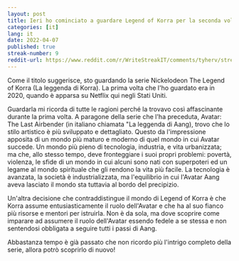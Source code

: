 ```yaml
---
layout: post
title: Ieri ho cominciato a guardare Legend of Korra per la seconda volta 
categories: [it]
lang: it
date: 2022-04-07
published: true
streak-number: 9
reddit-url: https://www.reddit.com/r/WriteStreakIT/comments/tyherv/streak_9_ieri_ho_cominciato_a_guardare_legend_of/
---
```

Come il titolo suggerisce, sto guardando la serie Nickelodeon The Legend of Korra (La leggenda di Korra). La prima volta che l'ho guardato era in 2020, quando è apparsa su Netflix qui negli Stati Uniti.

Guardarla mi ricorda di tutte le ragioni perché la trovavo così affascinante durante la prima volta. A paragone della serie che l'ha preceduta, Avatar: The Last Airbender (in italiano chiamata "La leggenda di Aang), trovo che lo stilo artistico è più sviluppato e dettagliato. Questo da l'impressione apposita di un mondo più maturo e moderno di quel mondo in cui Avatar succede. Un mondo più pieno di tecnologia, industria, e vita urbanizzata; ma che, allo stesso tempo, deve fronteggiare i suoi propri problemi: povertà, violenza, le sfide di un mondo in cui alcuni sono nati con superpoteri ed un legame al mondo spirituale che gli rendono la vita più facile. La tecnologia è avanzata, la società è industrializzata, ma l'equilibrio in cui l'Avatar Aang aveva lasciato il mondo sta tuttavia al bordo del precipizio.

Un'altra decisione che contraddistingue il mondo di Legend of Korra è che Korra assume entusiasticamente il ruolo dell'Avatar e che ha al suo fianco più risorse e mentori per istruirla. Non è da sola, ma dove scoprire come imparare ad assumere il ruolo dell'Avatar essendo fedele a se stessa e non sentendosi obbligata a seguire tutti i passi di Aang.

Abbastanza tempo è già passato che non ricordo più l'intrigo completo della serie, allora potrò scoprirlo di nuovo!
